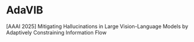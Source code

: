 # AdaVIB
[AAAI 2025] Mitigating Hallucinations in Large Vision-Language Models by Adaptively Constraining Information Flow
